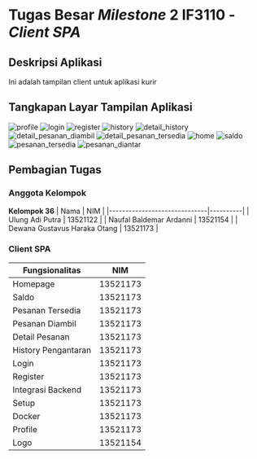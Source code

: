 # Tugas Besar _Milestone_ 2 IF3110 - _Client SPA_

## Deskripsi Aplikasi
Ini adalah tampilan client untuk aplikasi kurir

## Tangkapan Layar Tampilan Aplikasi
![profile](./docs/profile.png)
![login](./docs/logi.png)
![register](./docs/register.png)
![history](./docs/history.png)
![detail_history](./docs/detail_history.png)
![detail_pesanan_diambil](./docs/detail_pesanan_diambil.png)
![detail_pesanan_tersedia](./docs/detail_pesanan_tersedia.png)
![home](./docs/home.png)
![saldo](./docs/saldo.png)
![pesanan_tersedia](./docs/pesanan_tersedia.png)
![pesanan_diantar](./docs/pesanan_diantar.png)

   
## Pembagian Tugas

### Anggota Kelompok
**Kelompok 36**
| Nama                         | NIM      |
|------------------------------|----------|
| Ulung Adi Putra              | 13521122 |
| Naufal Baldemar Ardanni      | 13521154 |
| Dewana Gustavus Haraka Otang | 13521173 |

### Client SPA

| Fungsionalitas                |           NIM                 |
|-------------------------------|-------------------------------|
| Homepage   |  13521173  |
| Saldo  |  13521173  |
| Pesanan Tersedia  |  13521173  |
| Pesanan Diambil  |  13521173  |
| Detail Pesanan  |  13521173  |
| History Pengantaran  |  13521173  |
| Login  |  13521173  |
| Register  |  13521173  |
| Integrasi Backend  |  13521173  |
| Setup  |  13521173  |
| Docker  |  13521173  |
| Profile  |  13521173  |
| Logo  |  13521154  |